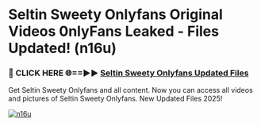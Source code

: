 # Seltin Sweety Onlyfans Original Videos 0nlyFans Leaked - Files Updated! (n16u)

<h3>🔴 CLICK HERE 🌐==►► <a href="https://tinyurl.com/ms9xzufz" rel="nofollow">Seltin Sweety Onlyfans Updated Files</a></h3>

Get Seltin Sweety Onlyfans and all content. Now you can access all videos and pictures of Seltin Sweety Onlyfans. New Updated Files 2025!

[![n16u](https://i.imgur.com/PQ7UWWw.gif)](https://tinyurl.com/ms9xzufz)
